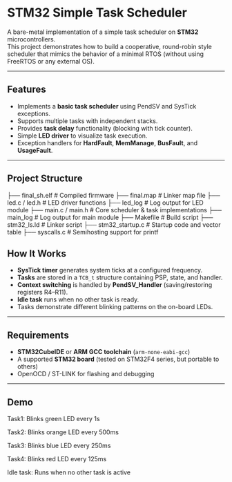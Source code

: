 # STM32 Simple Task Scheduler

A bare-metal implementation of a simple task scheduler on **STM32** microcontrollers.  
This project demonstrates how to build a cooperative, round-robin style scheduler that mimics the behavior of a minimal RTOS (without using FreeRTOS or any external OS).

---

## Features

- Implements a **basic task scheduler** using PendSV and SysTick exceptions.  
- Supports multiple tasks with independent stacks.  
- Provides **task delay** functionality (blocking with tick counter).  
- Simple **LED driver** to visualize task execution.  
- Exception handlers for **HardFault**, **MemManage**, **BusFault**, and **UsageFault**.  

---

## Project Structure
├── final_sh.elf # Compiled firmware
├── final.map # Linker map file
├── led.c / led.h # LED driver functions
├── led_log # Log output for LED module
├── main.c / main.h # Core scheduler & task implementations
├── main_log # Log output for main module
├── Makefile # Build script
├── stm32_ls.ld # Linker script
├── stm32_startup.c # Startup code and vector table
├── syscalls.c # Semihosting support for printf

## How It Works

- **SysTick timer** generates system ticks at a configured frequency.  
- **Tasks** are stored in a `TCB_t` structure containing PSP, state, and handler.  
- **Context switching** is handled by **PendSV_Handler** (saving/restoring registers R4–R11).  
- **Idle task** runs when no other task is ready.  
- Tasks demonstrate different blinking patterns on the on-board LEDs.  

---

## Requirements

- **STM32CubeIDE** or **ARM GCC toolchain** (`arm-none-eabi-gcc`)  
- A supported **STM32 board** (tested on STM32F4 series, but portable to others)  
- OpenOCD / ST-LINK for flashing and debugging  

---

## Demo

Task1: Blinks green LED every 1s

Task2: Blinks orange LED every 500ms

Task3: Blinks blue LED every 250ms

Task4: Blinks red LED every 125ms

Idle task: Runs when no other task is active
